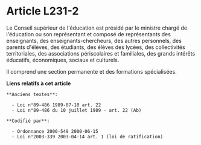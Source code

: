 # Article L231-2

Le Conseil supérieur de l'éducation est présidé par le ministre chargé de l'éducation ou son représentant et composé de
représentants des enseignants, des enseignants-chercheurs, des autres personnels, des parents d'élèves, des étudiants, des
élèves des lycées, des collectivités territoriales, des associations périscolaires et familiales, des grands intérêts
éducatifs, économiques, sociaux et culturels.

Il comprend une section permanente et des formations spécialisées.

**Liens relatifs à cet article**

	**Anciens textes**:

	  - Loi n°89-486 1989-07-10 art. 22
	  - Loi n°89-486 du 10 juillet 1989 - art. 22 (Ab)

	**Codifié par**:

	  - Ordonnance 2000-549 2000-06-15
	  - Loi n°2003-339 2003-04-14 art. 1 (loi de ratification)
